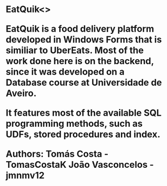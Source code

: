 <h1>EatQuik<>

EatQuik is a food delivery platform developed in Windows Forms that is similiar to UberEats. Most of the work done here is on the backend, since it was developed on a Database course at Universidade de Aveiro.

It features most of the available SQL programming methods, such as UDFs, stored procedures and index. 

Authors:
    Tomás Costa - TomasCostaK
    João Vasconcelos - jmnmv12
